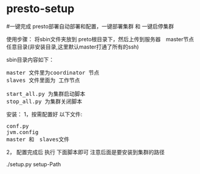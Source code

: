 # presto-setup
#一键完成 presto部署自动部署和配置，一键部署集群 和 一键启停集群

使用步骤：
将sbin文件夹放到 preto根目录下，然后上传到服务器　master节点任意目录(非安装目录,这里默认master打通了所有的ssh)

sbin目录内容如下：
<pre>
master 文件里为coordinator 节点
slaves 文件里面为 工作节点

start_all.py 为集群启动脚本
stop_all.py 为集群关闭脚本
</pre>
安装：
1，按需配置好 以下文件:
<pre>
conf.py
jvm.config
master 和　slaves文件
</pre>
2，
配置完成后 执行 下面脚本即可  注意后面是要安装到集群的路径

./setup.py setup-Path
